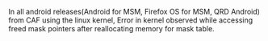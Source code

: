 In all android releases(Android for MSM, Firefox OS for MSM, QRD Android) from CAF using the linux kernel, Error in kernel observed while accessing freed mask pointers after reallocating memory for mask table.